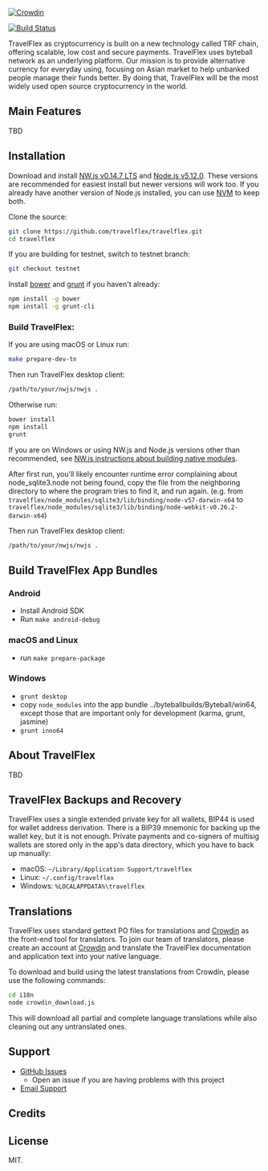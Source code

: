 [![Crowdin](https://d322cqt584bo4o.cloudfront.net/travelflex/localized.svg)](https://crowdin.com/project/travelflex)

[![Build Status](https://travis-ci.org/travelflex/travelflex.svg?branch=master)](https://travis-ci.org/travelflex/travelflex)

TravelFlex as cryptocurrency is built on a new technology called TRF chain, offering scalable, low cost and secure payments. TravelFlex uses byteball network as an underlying platform. Our mission is to provide alternative currency for everyday using, focusing on Asian market to help unbanked people manage their funds better. By doing that, TravelFlex will be the most widely used open source cryptocurrency in the world.

## Main Features

TBD

## Installation

Download and install [NW.js v0.14.7 LTS](https://dl.nwjs.io/v0.14.7) and [Node.js v5.12.0](https://nodejs.org/download/release/v5.12.0/).  These versions are recommended for easiest install but newer versions will work too.  If you already have another version of Node.js installed, you can use [NVM](https://github.com/creationix/nvm) to keep both.

Clone the source:

```sh
git clone https://github.com/travelflex/travelflex.git
cd travelflex
```

If you are building for testnet, switch to testnet branch:
```sh
git checkout testnet
```

Install [bower](http://bower.io/) and [grunt](http://gruntjs.com/getting-started)  if you haven't already:

```sh
npm install -g bower
npm install -g grunt-cli
```

### Build TravelFlex:

If you are using macOS or Linux run:
```sh
make prepare-dev-tn
```
Then run TravelFlex desktop client:
```sh
/path/to/your/nwjs/nwjs .
```
Otherwise run:
```sh
bower install
npm install
grunt
```
If you are on Windows or using NW.js and Node.js versions other than recommended, see [NW.js instructions about building native modules](http://docs.nwjs.io/en/latest/For%20Users/Advanced/Use%20Native%20Node%20Modules/).

After first run, you'll likely encounter runtime error complaining about node_sqlite3.node not being found, copy the file from the neighboring directory to where the program tries to find it, and run again. (e.g. from `travelflex/node_modules/sqlite3/lib/binding/node-v57-darwin-x64` to `travelflex/node_modules/sqlite3/lib/binding/node-webkit-v0.26.2-darwin-x64`)

Then run TravelFlex desktop client:

```sh
/path/to/your/nwjs/nwjs .
```

## Build TravelFlex App Bundles

### Android

- Install Android SDK
- Run `make android-debug`

### macOS and Linux

- run `make prepare-package`

### Windows

- `grunt desktop`
- copy `node_modules` into the app bundle ../byteballbuilds/Byteball/win64, except those that are important only for development (karma, grunt, jasmine)
- `grunt inno64`

## About TravelFlex

TBD

## TravelFlex Backups and Recovery

TravelFlex uses a single extended private key for all wallets, BIP44 is used for wallet address derivation.  There is a BIP39 mnemonic for backing up the wallet key, but it is not enough.  Private payments and co-signers of multisig wallets are stored only in the app's data directory, which you have to back up manually:

* macOS: `~/Library/Application Support/travelflex`
* Linux: `~/.config/travelflex`
* Windows: `%LOCALAPPDATA%\travelflex`


## Translations

TravelFlex uses standard gettext PO files for translations and [Crowdin](https://crowdin.com/project/travelflex) as the front-end tool for translators. To join our team of translators, please create an account at [Crowdin](https://crowdin.com) and translate the TravelFlex documentation and application text into your native language.

To download and build using the latest translations from Crowdin, please use the following commands:

```sh
cd i18n
node crowdin_download.js
```

This will download all partial and complete language translations while also cleaning out any untranslated ones.


## Support

* [GitHub Issues](https://github.com/travelflex/travelflex/issues)
  * Open an issue if you are having problems with this project
* [Email Support](mailto:support@travelflex.org)

## Credits


## License

MIT.
